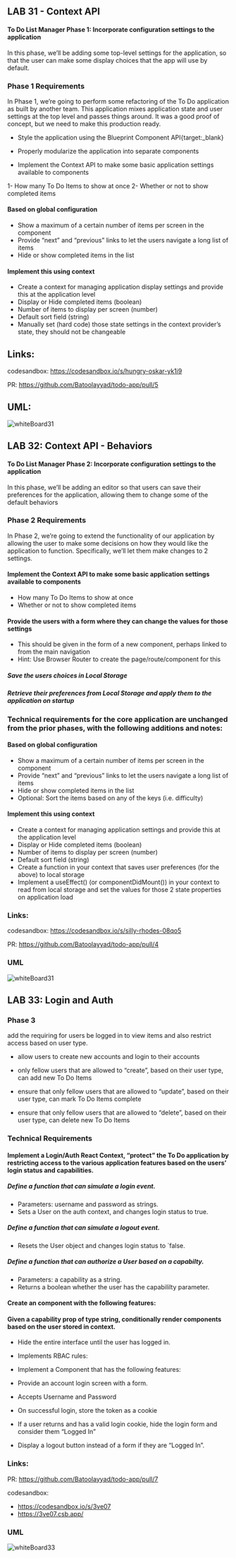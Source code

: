 ## LAB 31 - Context API
#### To Do List Manager Phase 1: Incorporate configuration settings to the application

In this phase, we’ll be adding some top-level settings for the application, so that the user can make some display choices that the app will use by default.

### Phase 1 Requirements
In Phase 1, we’re going to perform some refactoring of the To Do application as built by another team. This application mixes application state and user settings at the top level and passes things around. It was a good proof of concept, but we need to make this production ready.

- Style the application using the Blueprint Component API{target:_blank}

- Properly modularize the application into separate components

- Implement the Context API to make some basic application settings available to components

1- How many To Do Items to show at once
2- Whether or not to show completed items


#### Based on global configuration

- Show a maximum of a certain number of items per screen in the <List /> component
- Provide “next” and “previous” links to let the users navigate a long list of items
- Hide or show completed items in the list

#### Implement this using context

- Create a context for managing application display settings and provide this at the application level
- Display or Hide completed items (boolean)
- Number of items to display per screen (number)
- Default sort field (string)
- Manually set (hard code) those state settings in the context provider’s state, they should not be changeable



## Links:


codesandbox: https://codesandbox.io/s/hungry-oskar-yk1i9


PR: https://github.com/Batoolayyad/todo-app/pull/5




## UML:
![whiteBoard31](whiteBoard31.PNG)






## LAB 32: Context API - Behaviors
#### To Do List Manager Phase 2: Incorporate configuration settings to the application

In this phase, we’ll be adding an editor so that users can save their preferences for the application, allowing them to change some of the default behaviors



### Phase 2 Requirements
In Phase 2, we’re going to extend the functionality of our application by allowing the user to make some decisions on how they would like the application to function. Specifically, we’ll let them make changes to 2 settings.

#### Implement the Context API to make some basic application settings available to components
- How many To Do Items to show at once
- Whether or not to show completed items
#### Provide the users with a form where they can change the values for those settings
- This should be given in the form of a new component, perhaps linked to from the main navigation
- Hint: Use Browser Router to create the page/route/component for this
##### Save the users choices in Local Storage
##### Retrieve their preferences from Local Storage and apply them to the application on startup



### Technical requirements for the core application are unchanged from the prior phases, with the following additions and notes:

#### Based on global configuration

- Show a maximum of a certain number of items per screen in the <List /> component
- Provide “next” and “previous” links to let the users navigate a long list of items
- Hide or show completed items in the list
- Optional: Sort the items based on any of the keys (i.e. difficulty)




#### Implement this using context

- Create a context for managing application settings and provide this at the application level
- Display or Hide completed items (boolean)
- Number of items to display per screen (number)
- Default sort field (string)
- Create a function in your context that saves user preferences (for the above) to local storage
- Implement a useEffect() (or componentDidMount()) in your context to read from local storage and set the values for those 2 state properties on application load



### Links:


codesandbox:
https://codesandbox.io/s/silly-rhodes-08qo5


PR: 
https://github.com/Batoolayyad/todo-app/pull/4



### UML

![whiteBoard31](whiteBoard31.PNG)




## LAB 33: Login and Auth 

### Phase 3 
add the requiring for users be logged in to view items and also restrict access based on user type. 

- allow users to create new accounts and login to their accounts

- only fellow users that are allowed to “create”, based on their user type, can add new To Do Items
- ensure that only fellow users that are allowed to “update”, based on their user type, can mark To Do Items complete
- ensure that only fellow users that are allowed to “delete”, based on their user type, can delete new To Do Items


### Technical Requirements 


#### Implement a Login/Auth React Context, “protect” the To Do application by restricting access to the various application features based on the users’ login status and capabilities.
##### Define a function that can simulate a login event.
- Parameters: username and password as strings.
- Sets a User on the auth context, and changes login status to true.
##### Define a function that can simulate a logout event.
- Resets the User object and changes login status to `false.
##### Define a function that can authorize a User based on a capabilty.
- Parameters: a capability as a string.
- Returns a boolean whether the user has the capabililty parameter.


#### Create an <Auth /> component with the following features:
#### Given a capability prop of type string, conditionally render components based on the user stored in context.
- Hide the entire interface until the user has logged in.
- Implements RBAC rules:

- Implement a <Login /> Component that has the following features:
- Provide an account login screen with a form.
- Accepts Username and Password
- On successful login, store the token as a cookie
- If a user returns and has a valid login cookie, hide the login form and consider them “Logged In”
- Display a logout button instead of a form if they are “Logged In”.




### Links:

PR: https://github.com/Batoolayyad/todo-app/pull/7

codesandbox: 
- https://codesandbox.io/s/3ve07
- https://3ve07.csb.app/




### UML

![whiteBoard33](UML33.PNG)

